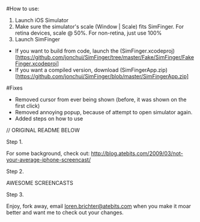 #How to use:
1) Launch iOS Simulator
2) Make sure the simulator's scale (Window | Scale) fits SimFinger. For retina devices, scale @ 50%. For non-retina, just use 100% 
3) Launch SimFinger
  - If you want to build from code, launch the (SimFinger.xcodeproj)[https://github.com/jonchui/SimFinger/tree/master/Fake/SimFinger/FakeFinger.xcodeproj]
  - If you want a compiled version, download (SimFingerApp.zip)[https://github.com/jonchui/SimFinger/blob/master/SimFingerApp.zip]

#Fixes
- Removed cursor from ever being shown (before, it was shown on the first click)
- Removed annoying popup, because of attempt to open simulator again.
- Added steps on how to use

// ORIGINAL README BELOW

Step 1.

For some background, check out:
http://blog.atebits.com/2009/03/not-your-average-iphone-screencast/

Step 2.

AWESOME SCREENCASTS

Step 3.

Enjoy, fork away, email loren.brichter@atebits.com when you make it moar better and want me to check out your changes.

